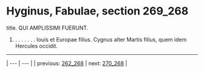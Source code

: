 # Hyginus, Fabulae, section 269_268

title. QUI AMPLISSIMI FUERUNT.



1. . . . . . . . Iouis et Europae filius. Cygnus alter Martis filius, quem idem Hercules occidit.



---

| --- | --- |
| previous: [262_268](../262_268/) | next: [270_268](../270_268/) |